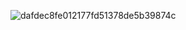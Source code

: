 ![dafdec8fe012177fd51378de5b39874c](https://github.com/user-attachments/assets/ff2c0f78-d74a-4941-ab1b-44eb91a227d3)
